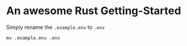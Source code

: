 # An awesome Rust Getting-Started

Simply rename the `.example.env` to `.env`

```
mv .example.env .env
```
